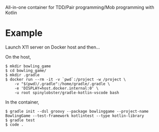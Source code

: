 All-in-one container for TDD/Pair programming/Mob programming with Kotlin

# Example

Launch X11 server on Docker host and then...

On the host,

```
$ mkdir bowling_game
$ cd bowling_game/
$ mkdir .gradle
$ docker run --rm -it -v `pwd`:/project -w /project \
    -v "$(pwd)/.gradle":/home/gradle/.gradle \
    -e 'DISPLAY=host.docker.internal:0' \
    -u root spinylobster/gradle-kotlin-vscode bash
```

In the container,

```
$ gradle init --dsl groovy --package bowlinggame --project-name BowlingGame --test-framework kotlintest --type kotlin-library
$ gradle test
$ code .
```

